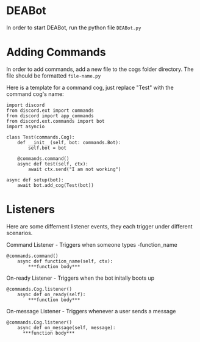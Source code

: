 # DEABot

In order to start DEABot, run the python file `DEABot.py`

# Adding Commands

In order to add commands, add a new file to the cogs folder directory. The file should be formatted `file-name.py`

Here is a template for a command cog, just replace "Test" with the command cog's name:

```
import discord
from discord.ext import commands
from discord import app_commands
from discord.ext.commands import bot
import asyncio

class Test(commands.Cog):
    def __init__(self, bot: commands.Bot):
        self.bot = bot

    @commands.command()
    async def test(self, ctx):
        await ctx.send("I am not working")

async def setup(bot):
    await bot.add_cog(Test(bot))
```

# Listeners

Here are some differnent listener events, they each trigger under different scenarios.

Command Listener - Triggers when someone types -function_name

```
@commands.command()
    async def function_name(self, ctx):
        ***function body***
```

On-ready Listener - Triggers when the bot initally boots up

```
@commands.Cog.listener()
    async def on_ready(self):
        ***function body***
```

On-message Listener - Triggers whenever a user sends a message

```
@commands.Cog.listener()
    async def on_message(self, message):
      ***function body***
```

